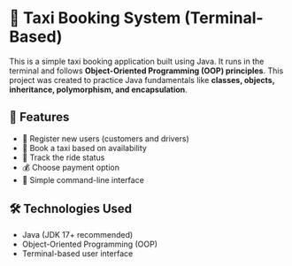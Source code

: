 # 🚖 Taxi Booking System (Terminal-Based)

This is a simple taxi booking application built using Java. It runs in the terminal and follows **Object-Oriented Programming (OOP) principles**. 
This project was created to practice Java fundamentals like **classes, objects, inheritance, polymorphism, and encapsulation**.

## 📌 Features
- 🏢 Register new users (customers and drivers)
- 🚗 Book a taxi based on availability
- 📍 Track the ride status
- 💰 Choose payment option
- 📝 Simple command-line interface

## 🛠 Technologies Used
- Java (JDK 17+ recommended)
- Object-Oriented Programming (OOP)
- Terminal-based user interface
